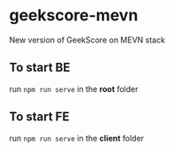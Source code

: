 # geekscore-mevn
New version of GeekScore on MEVN stack

## To start BE
run `npm run serve` in the **root**  folder

## To start FE
run `npm run serve` in the **client** folder